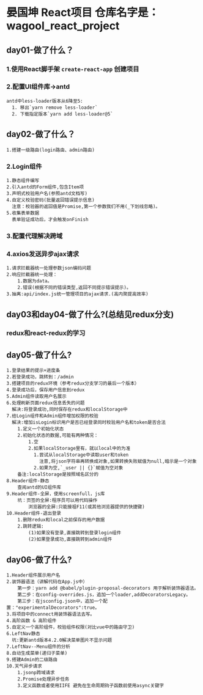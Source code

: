 # 晏国坤 React项目    仓库名字是：wagool_react_project

## day01-做了什么？
### 1.使用React脚手架 `create-react-app` 创建项目
### 2.配置UI组件库->antd
    antd中less-loader版本从6降至5:
      1. 移出`yarn remove less-loader`
      2. 下载指定版本`yarn add less-loader@5`
      
## day02-做了什么？
    1.搭建一级路由(login路由、admin路由)
### 2.Login组件
    1.静态组件编写
    2.引入antd的Form组件,包含Item项
    3.声明式校验用户名(参照antd文档写)
    4.自定义校验密码(批量返回错误提示信息)
      注意：校验器的返回值是Promise,第一个参数我们不用(_下划线忽略)。
    5.收集表单数据
      表单验证成功后，才会触发onFinish
### 3.配置代理解决跨域
### 4.axios发送异步ajax请求
    1.请求拦截器统一处理参数json编码问题
    2.响应拦截器统一处理：
        1.数据为data。
        2.错误(根据不同的错误类型,返回不同提示错误提示)。
    3.抽离:api/index.js统一管理项目的ajax请求.(高内聚提高效率)

## day03和day04-做了什么?(总结见redux分支)
### redux和react-redux的学习

## day05-做了什么?
```shell
1.登录结果的提示+进度条
2.若登录成功，跳转到：/admin
3.搭建项目的redux环境（参考redux分支学习的最后一个版本）
4.登录成功后，保存用户信息到redux
5.Admin组件读取用户名展示
6.处理刷新页面redux信息丢失的问题
  解决:将登录成功,同时保存在redux和localStorage中
7.给Login组件和Admin组件增加权限的校验
  解决:增加isLogin标识用户是否已经登录同时校验用户名和token是否合法
    1.定义一个初始化状态
    2.初始化状态的数据,可能有两种情况：
        1.空 
        2.如果localStorage里有，就以local中的为准
          1.尝试从localStorage中读取user和token
            注意,将json字符串再转换成对象,如果转换失败赋值为null,暗示是一个对象
          2.如果为空,`_user || {}`赋值为空对象
    备注:localStorage是按照域名区分的
8.Header组件-静态
    查阅antd的UI组件库
9.Header组件-全屏，使用screenfull，js库
    坑：页签的全屏:程序员可以用代码操作
        浏览器的全屏:只能接祖F11(或其他浏览器提供的快捷键)
10.Header组件-退出登录
    1.删除redux和local之前保存的用户数据
    2.跳转逻辑:
        (1)如果没有登录,直接跳转到登录login组件
        (2)如果登录成功,直接跳转到admin组件
```
## day06-做了什么?
```shell
1.Header组件展示用户名
2.装饰器语法（讲解代码在App.js中）
    第一步：yarn add @babel/plugin-proposal-decorators 用于解析装饰器语法。
    第二步：在config-overrides.js，追加一个loader,addDecoratorsLegacy。
    第三步：在jsconfig.json中，追加一个配置："experimentalDecorators":true。
3.将项目中的connect用装饰器语法去写。
4.高阶函数 & 高阶组件
5.自定义一个高阶组件，校验组件权限(对比vue中的路由守卫)
6.LeftNav静态
  坑:更新antd版本4.2.0解决菜单图片不显示问题
7.LeftNav--Menu组件的分析
8.自动生成菜单(递归子菜单)
9.搭建Admin的二级路由
10.天气异步请求
    1.jsonp跨域请求
    2.Promise处理异步任务
    3.定义函数或者使用IIFE 避免在生命周期钩子函数前使用async关键字
```
